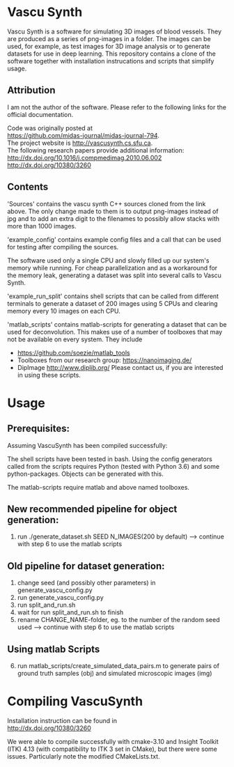# Vascu Synth
Vascu Synth is a software for simulating 3D images of blood vessels.  They are produced as a series of png-images in a folder.  The images can be used, for example, as test images for 3D image analysis or to generate datasets for use in deep learning.  This repository contains a clone of the software together with installation instrucations and scripts that simplify usage.

## Attribution
I am not the author of the software.  Please refer to the following links for the official documentation.

Code was originally posted at  
https://github.com/midas-journal/midas-journal-794.  
The project website is 
http://vascusynth.cs.sfu.ca.  
The following research papers provide additional information:  
http://dx.doi.org/10.1016/j.compmedimag.2010.06.002  
http://dx.doi.org/10380/3260  

## Contents
'Sources' contains the vascu synth C++ sources cloned from the link above.  The only change made to them is to output png-images instead of jpg and to add an extra digit to the filenames to possibly allow stacks with more than 1000 images.

'example_config' contains example config files and a call that can be used for testing after compiling the sources.

The software used only a single CPU and slowly filled up our system's memory while running.  For cheap parallelization and as a workaround for the memory leak, generating a dataset was split into several calls to Vascu Synth.

'example_run_split' contains shell scripts that can be called from different terminals to generate a dataset of 200 images using 5 CPUs and clearing memory every 10 images on each CPU.

'matlab_scripts' contains matlab-scripts for generating a dataset that can be used for deconvolution.  This makes use of a number of toolboxes that may not be available on every system.  They include
* https://github.com/soezie/matlab_tools
* Toolboxes from our research group: https://nanoimaging.de/
* DipImage http://www.diplib.org/
Please contact us, if you are interested in using these scripts.

# Usage
## Prerequisites:
Assuming VascuSynth has been compiled successfully:

The shell scripts have been tested in bash.  Using the config generators called from the scripts requires Python (tested with Python 3.6) and some python-packages.  Objects can be generated with this.

The matlab-scripts require matlab and above named toolboxes.

## New recommended pipeline for object generation:
1. run ./generate_dataset.sh SEED N_IMAGES(200 by default)
--> continue with step 6 to use the matlab scripts

## Old pipeline for dataset generation:
1. change seed (and possibly other parameters) in generate_vascu_config.py
2. run generate_vascu_config.py
3. run split_and_run.sh
4. wait for run split_and_run.sh to finish
5. rename CHANGE_NAME-folder, eg. to the number of the random seed used
--> continue with step 6 to use the matlab scripts

## Using matlab Scripts
6. run matlab_scripts/create_simulated_data_pairs.m to generate pairs of ground truth samples (obj) and simulated microscopic images (img)

# Compiling VascuSynth
Installation instruction can be found in  
http://dx.doi.org/10380/3260  

We were able to compile successfully with cmake-3.10 and Insight Toolkit (ITK) 4.13 (with compatibility to ITK 3 set in CMake), but there were some issues.  Particularly note the modified CMakeLists.txt.
